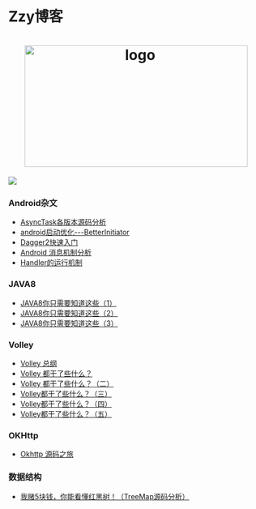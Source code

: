 # Zzy博客
<h1 align="center">
  <img src="https://i11.hoopchina.com.cn/hupuapp/bbs/240314728440209/thread_240314728440209_20200118002739_s_205497_o_w_2389_h_1080_92510.jpg" height="240" width="440"  alt="logo" />
 </h1>
 
 ![](https://img.shields.io/badge/language-java-orange.svg)
 
### Android杂文
 - [AsyncTask各版本源码分析](https://github.com/121880399/zzy_blog/blob/master/blog/android/AsyncTask.md)
 - [android启动优化---BetterInitiator](https://github.com/121880399/zzy_blog/blob/master/blog/android/BetterInitiator.md)
 - [Dagger2快速入门](https://github.com/121880399/zzy_blog/blob/master/blog/android/Dagger2.md)
 - [Android 消息机制分析](https://github.com/121880399/zzy_blog/blob/master/blog/handle/Android_message.md)
 - [Handler的运行机制](https://github.com/121880399/zzy_blog/blob/master/blog/handle/Handler.md)

### JAVA8
 - [JAVA8你只需要知道这些（1）](https://github.com/121880399/zzy_blog/blob/master/blog/java8/JAVA8(1).md)
 - [JAVA8你只需要知道这些（2）](https://github.com/121880399/zzy_blog/blob/master/blog/java8/JAVA8(2).md)
 - [JAVA8你只需要知道这些（3）](https://github.com/121880399/zzy_blog/blob/master/blog/java8/JAVA8(3).md)


 ### Volley
  - [Volley 总纲](https://github.com/121880399/zzy_blog/blob/master/blog/volley/Volley1.md)
  - [Volley 都干了些什么？](https://github.com/121880399/zzy_blog/blob/master/blog/volley/Volley2.md)
  - [Volley 都干了些什么？（二）](https://github.com/121880399/zzy_blog/blob/master/blog/volley/Volley3.md)
  - [Volley都干了些什么？（三）](https://github.com/121880399/zzy_blog/blob/master/blog/volley/Volley4.md)
  - [Volley都干了些什么？（四）](https://github.com/121880399/zzy_blog/blob/master/blog/volley/Volley5.md)
  - [Volley都干了些什么？（五）](https://github.com/121880399/zzy_blog/blob/master/blog/volley/Volley6.md)
 
 ### OKHttp
  - [Okhttp 源码之旅](https://github.com/121880399/zzy_blog/blob/master/blog/okhttp/Okhttp.md)

 ### 数据结构
  - [我赌5块钱，你能看懂红黑树！（TreeMap源码分析）](https://github.com/121880399/zzy_blog/blob/master/blog/datastruct/TreeMap.md)
  